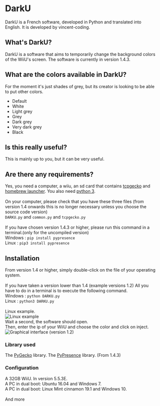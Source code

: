 # DarkU
DarkU is a French software, developed in Python and translated into English.
It is developed by vincent-coding.

## What's DarkU?
DarkU is a software that aims to temporarily change the background colors of the WiiU's screen. The software is currently in version 1.4.3.

## What are the colors available in DarkU?
For the moment it's just shades of grey, but its creator is looking to be able to put other colors.
 - Default
 - White
 - Light grey
 - Grey
 - Dark grey
 - Very dark grey
 - Black

## Is this really useful?
This is mainly up to you, but it can be very useful.

## Are there any requirements?
Yes, you need a computer, a wiiu, an sd card that contains [tcpgecko](https://www.wiiubru.com/appstore/#/app/TCPgecko) and [homebrew launcher](https://www.wiiubru.com/appstore/#/app/homebrew_launcher).
You also need [python 3](https://www.python.org/).<br />
<br />
On your computer, please check that you have these three files (from version 1.4 onwards this is no longer necessary unless you choose the source code version)<br />
`DARKU.py` and `common.py` and `tcpgecko.py`<br />
<br />
If you have chosen version 1.4.3 or higher, please run this command in a terminal.(only for the uncompiled version)<br />
Windows : `pip install pypresence`<br />
Linux        : `pip3 install pypresence`<br />

## Installation

From version 1.4 or higher, simply double-click on the file of your operating system.<br />
<br />
If you have taken a version lower than 1.4 (example versions 1.2) All you have to do in a terminal is to execute the following command.<br />
Windows : `python DARKU.py`<br />
Linux : `python3 DARKU.py`<br />
<br />
Linux example.<br />
![Linux example](https://camo.githubusercontent.com/855d6bf41e69d94c2ddef7f15ba911512cddf098/687474703a2f2f696d6167652e6e6f656c736861636b2e636f6d2f66696368696572732f323031392f31342f342f313535343339323232302d6461726b752d30303030302e706e67)
<br />
Wait a second, the software should open.
<br />
Then, enter the ip of your WiiU and choose the color and click on inject.
<br />
![Graphical interface (version 1.2)](https://camo.githubusercontent.com/04629c975ba60badbe736da1292637164d150716/687474703a2f2f696d6167652e6e6f656c736861636b2e636f6d2f66696368696572732f323031392f31342f342f313535343339323337352d6461726b752d30303030312e706e67)

### Library used
The [PyGecko](https://github.com/wiiudev/pyGecko) library.
The [PyPresence](https://pypi.org/project/pypresence/) library. (From 1.4.3)

### Configuration
A 32GB WiiU. In version 5.5.3E.<br />
A PC in dual boot: Ubuntu 16.04 and Windows 7.<br />
A PC in dual boot: Linux Mint cinnamon 19.1 and Windows 10.<br />
<br />
And more
